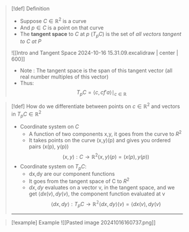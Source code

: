 >[!def] Definition
>- Suppose $C \in \mathbb{R}^2$ is a curve 
>- And $p \in C$ is a point on that curve
>- The **tangent space** to $C$ at $p$ $(T_pC)$ is the set of *all vectors tangent to $C$ at P*
>
>![[Intro and Tangent Space 2024-10-16 15.31.09.excalidraw | center | 600]]
>
>- Note : The tangent space is the span of this tangent vector (all real number multiples of this vector)
>- Thus:
>$$T_pC = \langle c, cf'a\rangle\mid_{c \in \mathbb{R}}$$


>[!def] How do we differentiate between points on $c \in \mathbb{R}^2$ and vectors in $T_pC \in \mathbb{R}^2$
>- Coordinate system on $C$
>	- A function of two components x,y, it goes from the curve to $R^2$
>	- It takes points on the curve (x,y)(p) and gives you ordered pairs (x(p), y(p))
>	 $$(x,y) : C \to \mathbb{R}^2 (x,y)(p) = (x(p), y(p))$$
>- Coordinate system on $T_pC$:
>	- dx,dy are our component functions
>	- It goes from the tangent space of C to $R^2$
>	- $dx,dy$ evaluates on a vector v, in the tangent space, and we get $\langle dx(v), dy(v)$, the component function evaluated at v
>	$$\langle dx,dy \rangle : T_pC \to \mathbb{R^2} \langle dx,dy \rangle (v) = \langle dx(v), dy(v)$$
>___


>[!example] Example
>![[Pasted image 20241016160737.png]]
